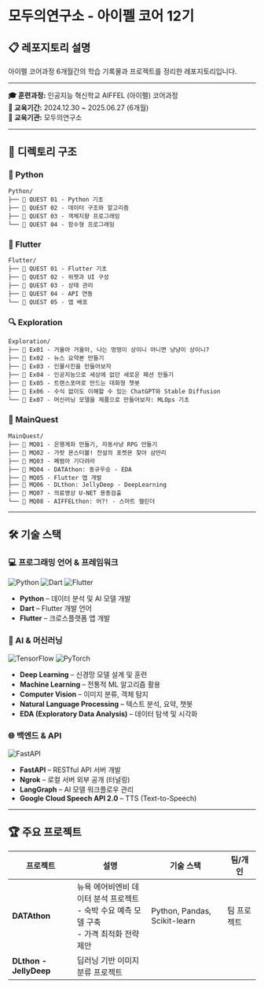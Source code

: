 # 모두의연구소 - 아이펠 코어 12기

## 📋 레포지토리 설명

아이펠 코어과정 6개월간의 학습 기록물과 프로젝트를 정리한 레포지토리입니다.

---

**🎓 훈련과정:** 인공지능 혁신학교 AIFFEL (아이펠) 코어과정  
**📅 교육기간:** 2024.12.30 ~ 2025.06.27 (6개월)  
**🏢 교육기관:** 모두의연구소

---

## 📁 디렉토리 구조

### 🐍 Python
```
Python/
├── 📂 QUEST 01 - Python 기초
├── 📂 QUEST 02 - 데이터 구조와 알고리즘
├── 📂 QUEST 03 - 객체지향 프로그래밍
└── 📂 QUEST 04 - 함수형 프로그래밍
```

### 📱 Flutter
```
Flutter/
├── 📂 QUEST 01 - Flutter 기초
├── 📂 QUEST 02 - 위젯과 UI 구성
├── 📂 QUEST 03 - 상태 관리
├── 📂 QUEST 04 - API 연동
└── 📂 QUEST 05 - 앱 배포
```

### 🔍 Exploration
```
Exploration/
├── 📂 Ex01 - 거울아 거울아, 나는 멍멍이 상이니 아니면 냥냥이 상이니?
├── 📂 Ex02 - 뉴스 요약본 만들기
├── 📂 Ex03 - 인물사진을 만들어보자 
├── 📂 Ex04 - 인공지능으로 세상에 없던 새로운 패션 만들기
├── 📂 Ex05 - 트랜스포머로 만드는 대화형 챗봇
├── 📂 Ex06 - 수식 없이도 이해할 수 있는 ChatGPT와 Stable Diffusion
└── 📂 Ex07 - 머신러닝 모델을 제품으로 만들어보자: MLOps 기초
```

### 🎯 MainQuest
```
MainQuest/
├── 📂 MQ01 - 은행계좌 만들기, 자동사냥 RPG 만들기
├── 📂 MQ02 - 가랏 몬스터볼! 전설의 포켓몬 찾아 삼만리
├── 📂 MQ03 - 폐렴아 기다려라
├── 📂 MQ04 - DATAthon: 동규우승 - EDA
├── 📂 MQ05 - Flutter 앱 개발
├── 📂 MQ06 - DLthon: JellyDeep - DeepLearning
├── 📂 MQ07 - 의료영상 U-NET 용종검출
└── 📂 MQ08 - AIFFELthon: 어?! - 스마트 캘린더
```

---

## 🛠️ 기술 스택

### 💻 프로그래밍 언어 & 프레임워크
![Python](https://img.shields.io/badge/Python-3776AB?style=for-the-badge&logo=python&logoColor=white)
![Dart](https://img.shields.io/badge/Dart-0175C2?style=for-the-badge&logo=dart&logoColor=white)
![Flutter](https://img.shields.io/badge/Flutter-02569B?style=for-the-badge&logo=flutter&logoColor=white)

- **Python** – 데이터 분석 및 AI 모델 개발
- **Dart** – Flutter 개발 언어
- **Flutter** – 크로스플랫폼 앱 개발

### 🤖 AI & 머신러닝
![TensorFlow](https://img.shields.io/badge/TensorFlow-FF6F00?style=for-the-badge&logo=tensorflow&logoColor=white)
![PyTorch](https://img.shields.io/badge/PyTorch-EE4C2C?style=for-the-badge&logo=pytorch&logoColor=white)

- **Deep Learning** – 신경망 모델 설계 및 훈련
- **Machine Learning** – 전통적 ML 알고리즘 활용
- **Computer Vision** – 이미지 분류, 객체 탐지
- **Natural Language Processing** – 텍스트 분석, 요약, 챗봇
- **EDA (Exploratory Data Analysis)** – 데이터 탐색 및 시각화

### 🌐 백엔드 & API
![FastAPI](https://img.shields.io/badge/FastAPI-009688?style=for-the-badge&logo=fastapi&logoColor=white)

- **FastAPI** – RESTful API 서버 개발
- **Ngrok** – 로컬 서버 외부 공개 (터널링)
- **LangGraph** – AI 모델 워크플로우 관리
- **Google Cloud Speech API 2.0** – TTS (Text-to-Speech)

---

## 🏆 주요 프로젝트

| 프로젝트 | 설명 | 기술 스택 | 팀/개인 |
|---------|------|----------|---------|
| **DATAthon** | 뉴욕 에어비엔비 데이터 분석 프로젝트<br>- 숙박 수요 예측 모델 구축<br>- 가격 최적화 전략 제안 | Python, Pandas, Scikit-learn | 팀 프로젝트 |
| **DLthon - JellyDeep** | 딥러닝 기반 이미지 분류 프로젝트<br>
